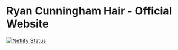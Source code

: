 # Ryan Cunningham Hair - Official Website

[![Netlify Status](https://api.netlify.com/api/v1/badges/e77e53ea-94dd-4dcc-aa36-255c96c2bd10/deploy-status)](https://app.netlify.com/sites/ryancunninghamhair/deploys)
